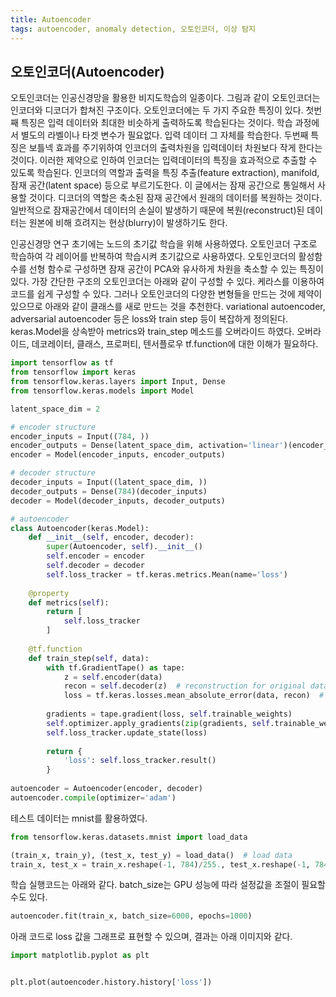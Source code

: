 ```yaml
---
title: Autoencoder
tags: autoencoder, anomaly detection, 오토인코더, 이상 탐지
---
```


## 오토인코더(Autoencoder)

오토인코더는 인공신경망을 활용한 비지도학습의 일종이다. 그림과 같이 오토인코더는 인코더와 디코더가 합쳐진 구조이다. 오토인코더에는 두 가지 주요한 특징이 있다. 첫번째 특징은 입력 데이터와 최대한 비슷하게 출력하도록 학습된다는 것이다. 학습 과정에서 별도의 라벨이나 타겟 변수가 필요없다. 입력 데이터 그 자체를 학습한다. 두번째 특징은 보틀넥 효과를 주기위하여 인코더의 출력차원을 입력데이터 차원보다 작게 한다는 것이다. 이러한 제약으로 인하여 인코더는 입력데이터의 특징을 효과적으로 추출할 수 있도록 학습된다. 인코더의 역할과 출력을 특징 추출(feature extraction), manifold, 잠재 공간(latent space) 등으로 부르기도한다. 이 글에서는 잠재 공간으로 통일해서 사용할 것이다. 디코더의 역할은 축소된 잠재 공간에서 원래의 데이터를 복원하는 것이다. 일반적으로 잠재공간에서 데이터의 손실이 발생하기 때문에 복원(reconstruct)된 데이터는 원본에 비해 흐려지는 현상(blurry)이 발생하기도 한다.

인공신경망 연구 초기에는 노드의 초기값 학습을 위해 사용하였다. 오토인코더 구조로 학습하여 각 레이어를 반복하여 학습시켜 초기값으로 사용하였다. 오토인코더의 활성함수를 선형 함수로 구성하면 잠재 공간이 PCA와 유사하게 차원을 축소할 수 있는 특징이 있다. 가장 간단한 구조의 오토인코더는 아래와 같이 구성할 수 있다. 케라스를 이용하여 코드를 쉽게 구성할 수 있다. 그러나 오토인코더의 다양한 변형들을 만드는 것에 제약이 있으므로 아래와 같이 클래스를 새로 만드는 것을 추천한다. variational autoencoder, adversarial autoencoder 등은 loss와 train step 등이 복잡하게 정의된다. keras.Model을 상속받아 metrics와 train_step 메소드를 오버라이드 하였다. 오버라이드, 데코레이터, 클래스, 프로퍼티, 텐서플로우 tf.function에 대한 이해가 필요하다.

~~~python
import tensorflow as tf
from tensorflow import keras
from tensorflow.keras.layers import Input, Dense
from tensorflow.keras.models import Model

latent_space_dim = 2

# encoder structure
encoder_inputs = Input((784, ))
encoder_outputs = Dense(latent_space_dim, activation='linear')(encoder_inputs)
encoder = Model(encoder_inputs, encoder_outputs)

# decoder structure
decoder_inputs = Input((latent_space_dim, ))
decoder_outputs = Dense(784)(decoder_inputs)
decoder = Model(decoder_inputs, decoder_outputs)

# autoencoder
class Autoencoder(keras.Model):
    def __init__(self, encoder, decoder):
        super(Autoencoder, self).__init__()
        self.encoder = encoder
        self.decoder = decoder
        self.loss_tracker = tf.keras.metrics.Mean(name='loss')
        
    @property
    def metrics(self):
        return [
            self.loss_tracker
        ]
    
    @tf.function
    def train_step(self, data):
        with tf.GradientTape() as tape:
            z = self.encoder(data)
            recon = self.decoder(z)  # reconstruction for original data
            loss = tf.keras.losses.mean_absolute_error(data, recon)  # loss
            
        gradients = tape.gradient(loss, self.trainable_weights)
        self.optimizer.apply_gradients(zip(gradients, self.trainable_weights))
        self.loss_tracker.update_state(loss)
        
        return {
            'loss': self.loss_tracker.result()
        }
    
autoencoder = Autoencoder(encoder, decoder)
autoencoder.compile(optimizer='adam')
~~~



테스트 데이터는 mnist를 활용하였다.  

~~~python
from tensorflow.keras.datasets.mnist import load_data

(train_x, train_y), (test_x, test_y) = load_data()  # load data
train_x, test_x = train_x.reshape(-1, 784)/255., test_x.reshape(-1, 784)/255.  # reshape and scale data
~~~



학습 실행코드는 아래와 같다. batch_size는 GPU 성능에 따라 설정값을 조절이 필요할 수도 있다. 

~~~python
autoencoder.fit(train_x, batch_size=6000, epochs=1000)
~~~



아래 코드로 loss 값을 그래프로 표현할 수 있으며, 결과는 아래 이미지와 같다.

~~~python
import matplotlib.pyplot as plt


plt.plot(autoencoder.history.history['loss'])
~~~



